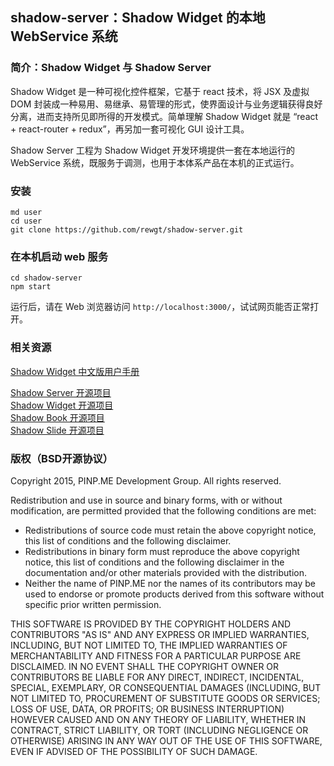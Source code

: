 shadow-server：Shadow Widget 的本地 WebService 系统
------------------------------

### 简介：Shadow Widget 与 Shadow Server

Shadow Widget 是一种可视化控件框架，它基于 react 技术，将 JSX 及虚拟 DOM 封装成一种易用、易继承、易管理的形式，使界面设计与业务逻辑获得良好分离，进而支持所见即所得的开发模式。简单理解 Shadow Widget 就是 “react + react-router + redux”，再另加一套可视化 GUI 设计工具。

Shadow Server 工程为 Shadow Widget 开发环境提供一套在本地运行的 WebService 系统，既服务于调测，也用于本体系产品在本机的正式运行。

### 安装

```
md user
cd user
git clone https://github.com/rewgt/shadow-server.git
```

### 在本机启动 web 服务

```
cd shadow-server
npm start
```

运行后，请在 Web 浏览器访问 `http://localhost:3000/`，试试网页能否正常打开。

### 相关资源

[Shadow Widget 中文版用户手册](https://rewgt.github.io/shadow-server/public/static/files/rewgt/doc/doc_zh/github_doc.html)

[Shadow Server 开源项目](https://github.com/rewgt/shadow-server)   
[Shadow Widget 开源项目](https://github.com/rewgt/shadow-widget)   
[Shadow Book 开源项目](https://github.com/rewgt/shadow-book)   
[Shadow Slide 开源项目](https://github.com/rewgt/shadow-slide)

### 版权（BSD开源协议）

Copyright 2015, PINP.ME Development Group. All rights reserved.

Redistribution and use in source and binary forms, with or without
modification, are permitted provided that the following conditions
are met:

  - Redistributions of source code must retain the above copyright
    notice, this list of conditions and the following disclaimer.
  - Redistributions in binary form must reproduce the above
    copyright notice, this list of conditions and the following
    disclaimer in the documentation and/or other materials provided
    with the distribution.
  - Neither the name of PINP.ME nor the names of its contributors 
    may be used to endorse or promote products derived from this 
    software without specific prior written permission.

THIS SOFTWARE IS PROVIDED BY THE COPYRIGHT HOLDERS AND CONTRIBUTORS
"AS IS" AND ANY EXPRESS OR IMPLIED WARRANTIES, INCLUDING, BUT NOT
LIMITED TO, THE IMPLIED WARRANTIES OF MERCHANTABILITY AND FITNESS FOR
A PARTICULAR PURPOSE ARE DISCLAIMED. IN NO EVENT SHALL THE COPYRIGHT
OWNER OR CONTRIBUTORS BE LIABLE FOR ANY DIRECT, INDIRECT, INCIDENTAL,
SPECIAL, EXEMPLARY, OR CONSEQUENTIAL DAMAGES (INCLUDING, BUT NOT
LIMITED TO, PROCUREMENT OF SUBSTITUTE GOODS OR SERVICES; LOSS OF USE,
DATA, OR PROFITS; OR BUSINESS INTERRUPTION) HOWEVER CAUSED AND ON ANY
THEORY OF LIABILITY, WHETHER IN CONTRACT, STRICT LIABILITY, OR TORT
(INCLUDING NEGLIGENCE OR OTHERWISE) ARISING IN ANY WAY OUT OF THE USE
OF THIS SOFTWARE, EVEN IF ADVISED OF THE POSSIBILITY OF SUCH DAMAGE.
